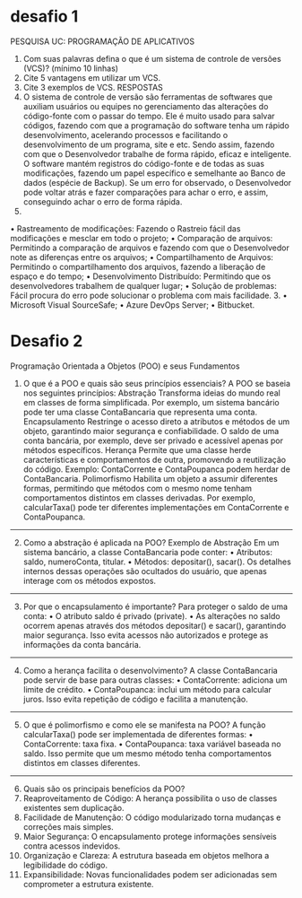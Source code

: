 # desafio 1 

PESQUISA UC: PROGRAMAÇÃO
DE APLICATIVOS
1. Com suas palavras defina o que é um sistema de controle de versões (VCS)?
(mínimo 10 linhas)
2. Cite 5 vantagens em utilizar um VCS.
3. Cite 3 exemplos de VCS.
RESPOSTAS
1. O sistema de controle de versão são ferramentas de softwares que auxiliam
usuários ou equipes no gerenciamento das alterações do código-fonte com o
passar do tempo. Ele é muito usado para salvar códigos, fazendo com que a
programação do software tenha um rápido desenvolvimento, acelerando
processos e facilitando o desenvolvimento de um programa, site e etc. Sendo
assim, fazendo com que o Desenvolvedor trabalhe de forma rápido, eficaz e
inteligente.
O software mantém registros do código-fonte e de todas as suas modificações,
fazendo um papel específico e semelhante ao Banco de dados (espécie de
Backup). Se um erro for observado, o Desenvolvedor pode voltar atrás e fazer
comparações para achar o erro, e assim, conseguindo achar o erro de forma
rápida.
2.
• Rastreamento de modificações: Fazendo o Rastreio fácil das modificações e
mesclar em todo o projeto;
• Comparação de arquivos: Permitindo a comparação de arquivos e fazendo
com que o Desenvolvedor note as diferenças entre os arquivos;
• Compartilhamento de Arquivos: Permitindo o compartilhamento dos
arquivos, fazendo a liberação de espaço e do tempo;
• Desenvolvimento Distribuído: Permitindo que os desenvolvedores trabalhem
de qualquer lugar;
• Solução de problemas: Fácil procura do erro pode solucionar o problema com
mais facilidade.
3.
• Microsoft Visual SourceSafe;
• Azure DevOps Server;
• Bitbucket.


# Desafio 2

Programação Orientada a Objetos (POO) e seus Fundamentos
1. O que é a POO e quais são seus princípios essenciais?
A POO se baseia nos seguintes princípios:
Abstração
Transforma ideias do mundo real em classes de forma simplificada. Por exemplo, um sistema bancário pode ter uma classe ContaBancaria que representa uma conta.
Encapsulamento
Restringe o acesso direto a atributos e métodos de um objeto, garantindo maior segurança e confiabilidade. O saldo de uma conta bancária, por exemplo, deve ser privado e acessível apenas por métodos específicos.
Herança
Permite que uma classe herde características e comportamentos de outra, promovendo a reutilização do código. Exemplo: ContaCorrente e ContaPoupanca podem herdar de ContaBancaria.
Polimorfismo
Habilita um objeto a assumir diferentes formas, permitindo que métodos com o mesmo nome tenham comportamentos distintos em classes derivadas. Por exemplo, calcularTaxa() pode ter diferentes implementações em ContaCorrente e ContaPoupanca.
________________________________________
2. Como a abstração é aplicada na POO?
Exemplo de Abstração
Em um sistema bancário, a classe ContaBancaria pode conter:
•	Atributos: saldo, numeroConta, titular.
•	Métodos: depositar(), sacar().
Os detalhes internos dessas operações são ocultados do usuário, que apenas interage com os métodos expostos.
________________________________________
3. Por que o encapsulamento é importante?
Para proteger o saldo de uma conta:
•	O atributo saldo é privado (private).
•	As alterações no saldo ocorrem apenas através dos métodos depositar() e sacar(), garantindo maior segurança.
Isso evita acessos não autorizados e protege as informações da conta bancária.
________________________________________
4. Como a herança facilita o desenvolvimento?
A classe ContaBancaria pode servir de base para outras classes:
•	ContaCorrente: adiciona um limite de crédito.
•	ContaPoupanca: inclui um método para calcular juros.
Isso evita repetição de código e facilita a manutenção.
________________________________________
5. O que é polimorfismo e como ele se manifesta na POO?
A função calcularTaxa() pode ser implementada de diferentes formas:
•	ContaCorrente: taxa fixa.
•	ContaPoupanca: taxa variável baseada no saldo.
Isso permite que um mesmo método tenha comportamentos distintos em classes diferentes.
________________________________________
6. Quais são os principais benefícios da POO?
1.	Reaproveitamento de Código: A herança possibilita o uso de classes existentes sem duplicação.
2.	Facilidade de Manutenção: O código modularizado torna mudanças e correções mais simples.
3.	Maior Segurança: O encapsulamento protege informações sensíveis contra acessos indevidos.
4.	Organização e Clareza: A estrutura baseada em objetos melhora a legibilidade do código.
5.	Expansibilidade: Novas funcionalidades podem ser adicionadas sem comprometer a estrutura existente.





